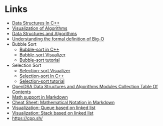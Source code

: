 # Links

- [Data Structures In C++](https://www.softwaretestinghelp.com/cpp-tutorials/)
- [Visualization of Algorithms](https://www.cs.usfca.edu/~galles/visualization)
- [Data Structures and Algorithms](https://www.techiedelight.com/)
- [Understanding the formal definition of Big-O](https://justin.abrah.ms/computer-science/understanding-big-o-formal-definition.html)
- Bubble Sort
  - [Bubble-sort in C++](https://www.softwaretestinghelp.com/bubble-sort/)
  - [Bubble-sort Visualizer](https://opendsa-server.cs.vt.edu/embed/bubblesortAV)
  - [Bubble-sort tutorial](https://opendsa-server.cs.vt.edu/ODSA/Books/Everything/html/BubbleSort.html)
- Selection Sort
  - [Selection-sort Visualizer](https://opendsa-server.cs.vt.edu/ODSA/AV/Sorting/selectionsortAV.html)
  - [Selection-sort In C++](https://www.softwaretestinghelp.com/selection-sort/)
  - [Selection-sort tutorial](https://opendsa-server.cs.vt.edu/ODSA/Books/Everything/html/SelectionSort.html)
- [OpenDSA Data Structures and Algorithms Modules Collection Table Of Contents](https://opendsa-server.cs.vt.edu/ODSA/Books/Everything/html/index.html)
- [Math support in Markdown](https://github.blog/2022-05-19-math-support-in-markdown/)
- [Cheat Sheet: Mathematical Notation in Markdown](https://upyesp.org/posts/makrdown-vscode-math-notation/)
- [Visualization: Queue based on linked list](https://www.cs.usfca.edu/~galles/visualization/QueueLL.html)
- [Visualization: Stack based on linked list](https://www.cs.usfca.edu/~galles/visualization/StackLL.html)
- https://cpp.sh/
